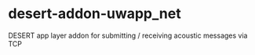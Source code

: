 # desert-addon-uwapp_net
DESERT app layer addon for submitting / receiving acoustic messages via TCP
